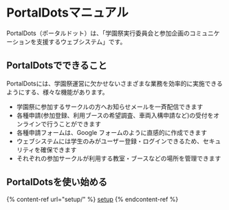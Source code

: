 # PortalDotsマニュアル

PortalDots（ポータルドット）は、「学園祭実行委員会と参加企画のコミュニケーションを支援するウェブシステム」です。

## PortalDotsでできること

PortalDotsには、学園祭運営に欠かせないさまざまな業務を効率的に実施できるようにする、様々な機能があります。

* 学園祭に参加するサークルの方へお知らせメールを一斉配信できます
* 各種申請(参加登録、利用ブースの希望調査、車両入構申請など)の受付をオンラインで行うことができます
* 各種申請フォームは、Google フォームのように直感的に作成できます
* ウェブシステムには学生のみがユーザー登録・ログインできるため、セキュリティを確保できます
* それぞれの参加サークルが利用する教室・ブースなどの場所を管理できます

## PortalDotsを使い始める

{% content-ref url="setup/" %}
[setup](setup/)
{% endcontent-ref %}

